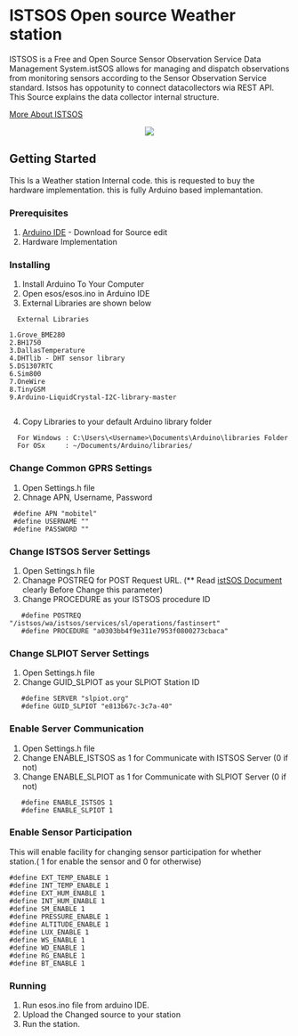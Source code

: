 # ISTSOS Open source Weather station

ISTSOS is a Free and Open Source Sensor Observation Service Data Management System.istSOS allows for 
managing and dispatch observations from monitoring sensors according to the Sensor Observation Service standard.
Istsos has oppotunity to connect datacollectors wia REST API. This Source explains the data collector internal structure.

 [More About ISTSOS](http://istsos.org/en/latest/doc/index.html)
 
 <p align="center">
  <img src="https://github.com/HarithKK/ISTSOS/blob/master/img.png"/>
 </p>
 
## Getting Started

This Is a Weather station Internal code. this is requested to buy the hardware implementation. this is fully Arduino based implemantation.

### Prerequisites

1. [Arduino IDE](https://www.arduino.cc/en/Main/Software) - Download for Source edit
2. Hardware Implementation

### Installing

1. Install Arduino To Your Computer
2. Open esos/esos.ino in Arduino IDE
3. External Libraries are shown below
```
  External Libraries
  ```
    1.Grove_BME280
    2.BH1750
    3.DallasTemperature
    4.DHTlib - DHT sensor library
    5.DS1307RTC
    6.Sim800
    7.OneWire
    8.TinyGSM
    9.Arduino-LiquidCrystal-I2C-library-master
  ```
```

4. Copy Libraries to your default Arduino library folder
  ```
    For Windows : C:\Users\<Username>\Documents\Arduino\libraries Folder
    For OSx     : ~/Documents/Arduino/libraries/
  ```
### Change Common GPRS Settings

1. Open Settings.h file 
2. Chnage APN, Username, Password
 ```
  #define APN "mobitel"
  #define USERNAME ""
  #define PASSWORD ""
 ```
### Change ISTSOS Server Settings

1. Open Settings.h file 
2. Chanage POSTREQ for POST Request URL. (** Read [istSOS Document](http://istsos.org/en/latest/doc/) clearly Before Change this     parameter)
3. Change PROCEDURE as your ISTSOS procedure ID

```
   #define POSTREQ "/istsos/wa/istsos/services/sl/operations/fastinsert"
   #define PROCEDURE "a0303bb4f9e311e7953f0800273cbaca"

```
### Change SLPIOT Server Settings

1. Open Settings.h file 
2. Change GUID_SLPIOT as your SLPIOT Station ID

```
   #define SERVER "slpiot.org"
   #define GUID_SLPIOT "e813b67c-3c7a-40"
```

### Enable Server Communication

1. Open Settings.h file 
2. Change ENABLE_ISTSOS as 1 for Communicate with ISTSOS Server (0 if not)
3. Change ENABLE_SLPIOT as 1 for Communicate with SLPIOT Server (0 if not)

```
   #define ENABLE_ISTSOS 1
   #define ENABLE_SLPIOT 1
```

### Enable Sensor Participation

This will enable facility for changing sensor participation for whether station.( 1 for enable the sensor and 0 for otherwise)

```
#define EXT_TEMP_ENABLE 1
#define INT_TEMP_ENABLE 1
#define EXT_HUM_ENABLE 1
#define INT_HUM_ENABLE 1
#define SM_ENABLE 1
#define PRESSURE_ENABLE 1
#define ALTITUDE_ENABLE 1
#define LUX_ENABLE 1
#define WS_ENABLE 1
#define WD_ENABLE 1
#define RG_ENABLE 1
#define BT_ENABLE 1

```

### Running 

1. Run esos.ino file from arduino IDE.
2. Upload the Changed source to your station
3. Run the station.

